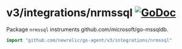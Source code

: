 # v3/integrations/nrmssql [![GoDoc](https://godoc.org/github.com/newrelic/go-agent/v3/integrations/nrmysql?status.svg)](https://godoc.org/github.com/newrelic/go-agent/v3/integrations/nrmysql)

Package `nrmssql` instruments github.com/microsoft/go-mssqldb.

```go
import "github.com/newrelic/go-agent/v3/integrations/nrmssql"
```

